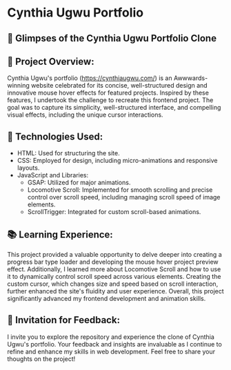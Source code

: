 # Cynthia Ugwu Portfolio

## 📸 Glimpses of the Cynthia Ugwu Portfolio Clone

## 🌟 Project Overview:

Cynthia Ugwu's portfolio (https://cynthiaugwu.com/) is an Awwwards-winning website celebrated for its concise, well-structured design and innovative mouse hover effects for featured projects. Inspired by these features, I undertook the challenge to recreate this frontend project. The goal was to capture its simplicity, well-structured interface, and compelling visual effects, including the unique cursor interactions.

## 🔧 Technologies Used:

- HTML: Used for structuring the site.
- CSS: Employed for design, including micro-animations and responsive layouts.
- JavaScript and Libraries:
  - GSAP: Utilized for major animations.
  - Locomotive Scroll: Implemented for smooth scrolling and precise control over scroll speed, including managing scroll speed of image elements.
  - ScrollTrigger: Integrated for custom scroll-based animations.
    
##  📚 Learning Experience:

This project provided a valuable opportunity to delve deeper into creating a progress bar type loader and developing the mouse hover project preview effect. Additionally, I learned more about Locomotive Scroll and how to use it to dynamically control scroll speed across various elements. Creating the custom cursor, which changes size and speed based on scroll interaction, further enhanced the site's fluidity and user experience. Overall, this project significantly advanced my frontend development and animation skills.

## 💬 Invitation for Feedback:

I invite you to explore the repository and experience the clone of Cynthia Ugwu's portfolio. Your feedback and insights are invaluable as I continue to refine and enhance my skills in web development. Feel free to share your thoughts on the project!
